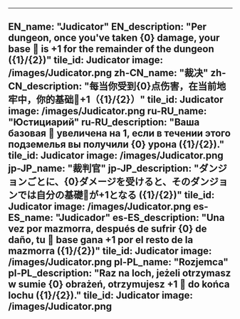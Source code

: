 ---

EN_name: "Judicator"
EN_description: "Per dungeon, once you've taken {0} damage, your base 🔸 is +1 for the remainder of the dungeon ({1}/{2})"
tile_id: Judicator
image: /images/Judicator.png
zh-CN_name: "裁决"
zh-CN_description: "每当你受到{0}点伤害，在当前地牢中，你的基础🔸+1（{1}/{2}）"
tile_id: Judicator
image: /images/Judicator.png
ru-RU_name: "Юстициарий"
ru-RU_description: "Ваша базовая 🔸 увеличена на 1, если в течении этого подземелья вы получили {0} урона ({1}/{2})."
tile_id: Judicator
image: /images/Judicator.png
jp-JP_name: "裁判官"
jp-JP_description: "ダンジョンごとに、{0}ダメージを受けると、そのダンジョンでは自分の基礎🔸が+1となる ({1}/{2})"
tile_id: Judicator
image: /images/Judicator.png
es-ES_name: "Judicador"
es-ES_description: "Una vez por mazmorra, después de sufrir {0} de daño, tu 🔸 base gana +1 por el resto de la mazmorra ({1}/{2})"
tile_id: Judicator
image: /images/Judicator.png
pl-PL_name: "Rozjemca"
pl-PL_description: "Raz na loch, jeżeli otrzymasz w sumie {0} obrażeń, otrzymujesz +1 🔸 do końca lochu ({1}/{2})."
tile_id: Judicator
image: /images/Judicator.png
---
